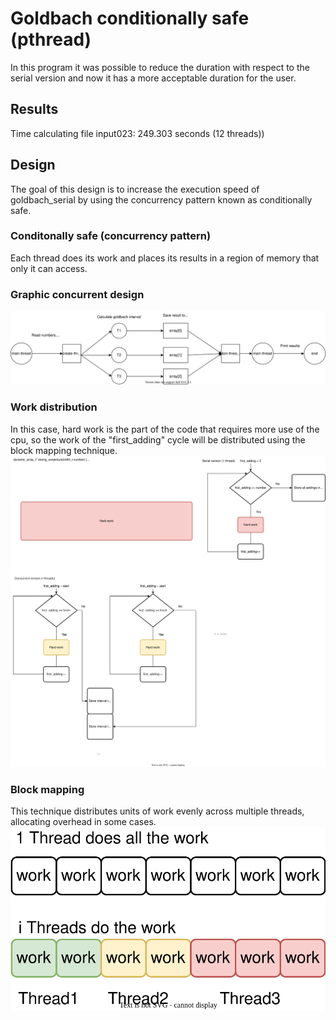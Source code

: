 # Goldbach conditionally safe (pthread)
In this program it was possible to reduce the duration with respect to the serial version and now it has a more acceptable duration for the user.

## Results 
Time calculating file input023: 249.303 seconds (12 threads))

## Design
The goal of this design is to increase the execution speed of goldbach_serial by using the concurrency pattern known as conditionally safe.

### Conditonally safe (concurrency pattern)
Each thread does its work and places its results in a region of memory that only it can access.

### Graphic concurrent design
![designImg](design/design.svg)

### Work distribution
In this case, hard work is the part of the code that requires more use of the cpu, so the work of the "first_adding" cycle will be distributed using the block mapping technique.
![workImg](design/work_distribution.svg)

### Block mapping
This technique distributes units of work evenly across multiple threads, allocating overhead in some cases.
![blockImg](design/block_mapping.svg)

